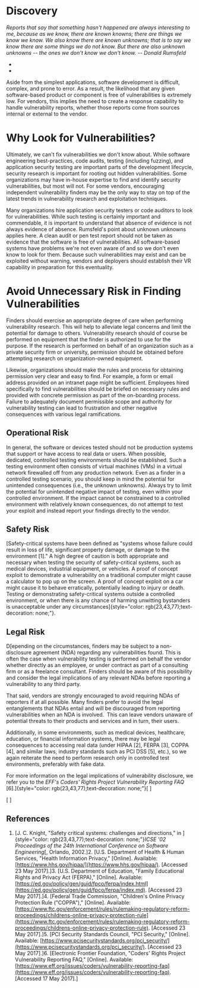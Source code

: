 # Discovery

*Reports that say that something hasn't happened are always interesting
to me, because as we know, there are known knowns; there are things we
know we know. We also know there are known unknowns; that is to say we
know there are some things we do not know. But there are also unknown
unknowns -- the ones we don't know we don't know.* *-- Donald
Rumsfeld*

*
*

Aside from the simplest applications, software development is difficult,
complex, and prone to error. As a result, the likelihood that any given
software-based product or component is free of vulnerabilities is
extremely low. For vendors, this implies the need to create a response
capability to handle vulnerability reports, whether those reports come
from sources internal or external to the vendor.

# Why Look for Vulnerabilities?

Ultimately, we can't fix vulnerabilities we don't know about. While
software engineering best-practices, code audits, testing (including
fuzzing), and application security testing are important parts of the
development lifecycle, security research is important for rooting out
hidden vulnerabilities. Some organizations may have in-house expertise
to find and identify security vulnerabilities, but most will not. For
some vendors, encouraging independent vulnerability finders may be the
only way to stay on top of the latest trends in vulnerability research
and exploitation techniques.

Many organizations hire application security testers or code auditors to
look for vulnerabilities. While such testing is certainly important and
commendable, it is important to understand that absence of evidence is
not always evidence of absence. Rumsfeld's point about unknown unknowns
applies here. A clean audit or pen test report should not be taken as
evidence that the software is free of vulnerabilities. All
software-based systems have problems we're not even aware of and so we
don't even know to look for them. Because such vulnerabilities may
exist and can be exploited without warning, vendors and deployers should
establish their VR capability in preparation for this eventuality.

# Avoid Unnecessary Risk in Finding Vulnerabilities

Finders should exercise an appropriate degree of care when performing
vulnerability research. This will help to alleviate legal concerns and
limit the potential for damage to others.
Vulnerability research should of course be performed on equipment that
the finder is authorized to use for the purpose. If the research is
performed on behalf of an organization such as a private security firm
or university, permission should be obtained before attempting research
on organization-owned equipment. 

Likewise, organizations should make the rules and process for obtaining
permission very clear and easy to find. For example, a form or email
address provided on an intranet page might be sufficient. Employees
hired specifically to find vulnerabilities should be briefed on
necessary rules and provided with concrete permission as part of the
on-boarding process. Failure to adequately document permissible scope
and authority for vulnerability testing can lead to frustration and
other negative consequences with various legal ramifications.

## Operational Risk

In general, the software or devices tested should not be production
systems that support or have access to real data or users. When
possible, dedicated, controlled testing environments should be
established. Such a testing environment often consists of virtual
machines (VMs) in a virtual network firewalled off from any production
network. Even as a finder in a controlled testing scenario, you should
keep in mind the potential for unintended consequences (i.e., the
unknown unknowns). Always try to limit the potential for unintended
negative impact of testing, even within your controlled environment. If
the impact cannot be constrained to a controlled environment with
relatively known consequences, do not attempt to test your exploit and
instead report your findings directly to the vendor.

## Safety Risk

[Safety-critical systems have been defined as "systems whose failure
could result in loss of life, significant property damage, or damage to
the environment \[1\]." A high degree of caution is both appropriate
and necessary when testing the security of safety-critical systems, such
as medical devices, industrial equipment, or vehicles. A proof of
concept exploit to demonstrate a vulnerability on a traditional computer
might cause a calculator to pop up on the screen. A proof of concept
exploit on a car might cause it to behave erratically, potentially
leading to injury or death. Testing or demonstrating safety-critical
systems outside a controlled environment, or when there is any chance of
harming unwitting bystanders is unacceptable under any
circumstances]{style="color: rgb(23,43,77);text-decoration: none;"}.

## Legal Risk

D[epending on the circumstances, finders may be subject to a
non-disclosure agreement (NDA) regarding any vulnerabilities found. This
is often the case when vulnerability testing is performed on behalf the
vendor whether directly as an employee, or under contract as part of a
consulting firm or as a freelance consultant. Finders should be aware of
this possibility and consider the legal implications of any relevant
NDAs before reporting a vulnerability to any third party.

That said, vendors are strongly encouraged to avoid requiring NDAs of
reporters if at all possible. Many finders prefer to avoid the legal
entanglements that NDAs entail and will be discouraged from reporting
vulnerabilities when an NDA is involved.  This can leave vendors unaware
of potential threats to their products and services and in turn, their
users.

Additionally, in some environments, such as medical devices, healthcare,
education, or financial information systems, there may be legal
consequences to accessing real data (under HIPAA \[2\], FERPA \[3\],
COPPA \[4\], and similar laws, industry standards such as PCI DSS \[5\],
etc.), so we again reiterate the need to perform research only in
controlled test environments, preferably with fake data.

For more information on the legal implications of vulnerability
disclosure, we refer you to the *EFF's Coders' Rights Project
Vulnerability Reporting FAQ*
\[6\].]{style="color: rgb(23,43,77);text-decoration: none;"}[
]


[
]
## References

1.  [J. C. Knight, "Safety critical systems: challenges and
    directions," in
    ]{style="color: rgb(23,43,77);text-decoration: none;"}*ICSE '02
    Proceedings of the 24th International Conference on Software
    Engineering*[, Orlando,
    2002.]2.  [U.S. Department of Health & Human Services, "Health Information
    Privacy," \[Online\]. Available:
    [https://www.hhs.gov/hipaa/](https://www.hhs.gov/hipaa/). \[Accessed 23 May
    2017\].]3.  [U.S. Department of Education, "Family Educational Rights and
    Privacy Act (FERPA)," \[Online\]. Available:
    [https://ed.gov/policy/gen/guid/fpco/ferpa/index.html](https://ed.gov/policy/gen/guid/fpco/ferpa/index.md). \[Accessed 23 May
    2017\].]4.  [Federal Trade Commission, "Children's Online Privacy Protection
    Rule ("COPPA")," \[Online\]. Available:
    [https://www.ftc.gov/enforcement/rules/rulemaking-regulatory-reform-proceedings/childrens-online-privacy-protection-rule](https://www.ftc.gov/enforcement/rules/rulemaking-regulatory-reform-proceedings/childrens-online-privacy-protection-rule). \[Accessed 23 May
    2017\].]5.  [PCI Security Standards Council, "PCI Security," \[Online\].
    Available:
    [https://www.pcisecuritystandards.org/pci_security/](https://www.pcisecuritystandards.org/pci_security/). \[Accessed 23 May
    2017\].]6.  [Electronic Frontier Foundation, "Coders' Rights Project
    Vulnerability Reporting FAQ," \[Online\]. Available:
    [https://www.eff.org/issues/coders/vulnerability-reporting-faq](https://www.eff.org/issues/coders/vulnerability-reporting-faq). \[Accessed 17 May
    2017\].]
